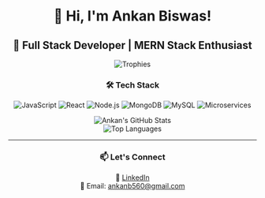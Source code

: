 <div align="center">

# 👋 Hi, I'm **Ankan Biswas**!  

## 🚀 Full Stack Developer | MERN Stack Enthusiast  

![Trophies](https://github-profile-trophy.vercel.app/?username=AnkanCompiled&theme=radical)

### 🛠 Tech Stack  
![JavaScript](https://img.shields.io/badge/Code-JavaScript-yellow)
![React](https://img.shields.io/badge/Framework-React-blue)
![Node.js](https://img.shields.io/badge/Backend-Node.js-green)
![MongoDB](https://img.shields.io/badge/Database-MongoDB-brightgreen)
![MySQL](https://img.shields.io/badge/Database-MySQL-blue)
![Microservices](https://img.shields.io/badge/Architecture-Microservices-orange)

![Ankan's GitHub Stats](https://github-readme-stats.vercel.app/api?username=AnkanCompiled&show_icons=true&theme=radical)  
![Top Languages](https://github-readme-stats.vercel.app/api/top-langs/?username=AnkanCompiled&layout=compact&theme=radical)  

---

### 📫 Let's Connect  
💼 [LinkedIn](https://www.linkedin.com/in/ankanbiswas-in)  
📧 Email: ankanb560@gmail.com  

</div>


<!--
**AnkanCompiled/AnkanCompiled** is a ✨ _special_ ✨ repository because its `README.md` (this file) appears on your GitHub profile.

Here are some ideas to get you started:

- 🔭 I’m currently working on ...
- 🌱 I’m currently learning ...
- 👯 I’m looking to collaborate on ...
- 🤔 I’m looking for help with ...
- 💬 Ask me about ...
- 📫 How to reach me: ...
- 😄 Pronouns: ...
- ⚡ Fun fact: ...
-->
